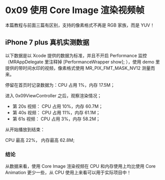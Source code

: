 # 0x09 使用 Core Image 渲染视频帧

本篇教程与前面三篇有区别，支持的像素格式不再是 RGB 家族，而是 YUV！



## iPhone 7 plus 真机实测数据

以下数据是以 Xcode 提供的数据为标准，并且不开启 Performance 监控（MRAppDelegate 里注释掉 [PerformanceWrapper show]; ），使用 demo 里提供的带时间水印的视频，像素格式使用 MR_PIX_FMT_MASK_NV12 测量而来。

停留在首页时记录数据为：CPU 占用 1%，内存 17.5M；

进入 0x09ViewController 之后，观察渲染情况；

 - 第 20s 视频： CPU 占用 10%，内存 60.7M；
 - 第 40s 视频： CPU 占用 11%，内存 61.1M；
 - 第 61s 视频： CPU 占用 3%，内存 58.2M；

从开始播放到结束：

CPU 最高 22%， 内存最高 62.8M;

### 结论

从数据来看，使用 Core Image 渲染视频在 CPU 和内存使用上均比使用 Core Animation 更少一些，从 CPU 使用上来看可以用于实际项目中！